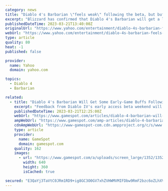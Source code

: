 ```yaml
---
category: news
title: "Diablo 4's Barbarian \"feels weak\" following the beta, but buffs are on the way"
excerpt: "Blizzard has confirmed that Diablo 4's Barbarian will get a little love to make them more potent at lower levels. Diablo 4's early access beta has now come and gone, offering players a chance to get ..."
publishedDateTime: 2023-03-21T13:40:00Z
originalUrl: "https://www.yahoo.com/entertainment/diablo-4s-barbarian-feels-weak-114711094.html"
webUrl: "https://www.yahoo.com/entertainment/diablo-4s-barbarian-feels-weak-114711094.html"
type: article
quality: 80
heat: -1
published: false

provider:
  name: Yahoo
  domain: yahoo.com

topics:
  - Diablo 4
  - Barbarian

related:
  - title: "Diablo 4's Barbarian Will Get Some Early-Game Buffs Following Beta Feedback"
    excerpt: "Feedback from Diablo IV's early access beta weekend will lead to the game's Barbarian class receiving some early-game buffs. More than a few players noticed how the Barbarian seemed to struggle in the ..."
    publishedDateTime: 2023-03-21T12:25:00Z
    webUrl: "https://www.gamespot.com/articles/diablo-4-barbarian-will-get-some-early-game-buffs-following-beta-feedback/1100-6512544/"
    ampWebUrl: "https://www.gamespot.com/amp-articles/diablo-4-barbarian-will-get-some-early-game-buffs-following-beta-feedback/1100-6512544/"
    cdnAmpWebUrl: "https://www-gamespot-com.cdn.ampproject.org/c/s/www.gamespot.com/amp-articles/diablo-4-barbarian-will-get-some-early-game-buffs-following-beta-feedback/1100-6512544/"
    type: article
    provider:
      name: GameSpot
      domain: gamespot.com
    quality: 162
    images:
      - url: "https://www.gamespot.com/a/uploads/screen_large/1352/13527689/4114321-gameplay_d4_stronghold_v1.jpg"
        width: 640
        height: 360
        isCached: true

secured: "E3QaYj3TaVtC0JRm1RD9+ig8GC3O0GV7xhZVHWMVMIFDbw9RmF2bzc6oZLhXV18zT47mZ31Gkvz4200PuO9ed5Kg2fIanOkY+v0LwJN1YWkh6AyrptlpoWRjixgtzSHoPX0lVKK6coweXk7v49idCwG77AeQH19bucB1BmOK4SzK3b+fYF2pimHh+q1Egeor4n8mP2j1bMWAXqZ8Fd3QVn0LX90VSOzES1zR14zUf9ItClI3RVJJXueSxZld0YBuID6NnXhspPuQU+5Kv2LEv0NuD5yezSR/gb8pSaQlu67zjs7CqM/pSxfHSE2JsY1Ek+wGWWyD/kzjeFcZJ8CQV7/K5HlT58ABWShBKwtZYhY=;VcoAptpI7L/QMR2dVkgbjg=="
---
```


